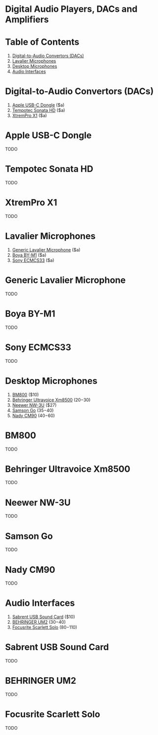 # Digital Audio Players, DACs and Amplifiers

# Table of Contents
1. [Digital-to-Audio Convertors (DACs)](#digital-to-audio-convertors-(dacs))
2. [Lavalier Microphones](#lavalier-microphones)
3. [Desktop Microphones](#desktop-microphones)
4. [Audio Interfaces](#audio-interfaces)

# Digital-to-Audio Convertors (DACs)
1. [Apple USB-C Dongle](#apple-usb-c-dongle) ($a)
2. [Tempotec Sonata HD](#tempotec-sonata-hd) ($a)
3. [XtremPro X1](#xtrempro-x1) ($a)

# Apple USB-C Dongle
TODO

# Tempotec Sonata HD
TODO

# XtremPro X1
TODO

# Lavalier Microphones
1. [Generic Lavalier Microphone](#generic-lavalier-microphone) ($a)
2. [Boya BY-M1](#boya-by-m1) ($a)
3. [Sony ECMCS33](#sony-ecmcs33) ($a)

# Generic Lavalier Microphone
TODO

# Boya BY-M1
TODO

# Sony ECMCS33
TODO

# Desktop Microphones
1. [BM800](#bm800) ($10)
2. [Behringer Ultravoice Xm8500](#behringer-ultravoice-xm8500) ($20-$30)
3. [Neewer NW-3U](#neewer-nw-3u) ($27)
4. [Samson Go](#samson-go) ($35-$40)
5. [Nady CM90](#nady-cm90) ($40-$60)

# BM800
TODO

# Behringer Ultravoice Xm8500
TODO

# Neewer NW-3U
TODO

# Samson Go
TODO

# Nady CM90
TODO

# Audio Interfaces
1. [Sabrent USB Sound Card](#sabrent-usb-sound-card) ($10)
2. [BEHRINGER UM2](#behringer-um2) ($30-$40)
3. [Focusrite Scarlett Solo](#focusrite-scarlett-solo) ($80-$110)

# Sabrent USB Sound Card
TODO

# BEHRINGER UM2
TODO

# Focusrite Scarlett Solo
TODO

